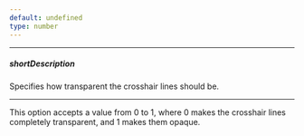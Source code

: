 ```yaml
---
default: undefined
type: number
---
```

---
##### shortDescription
Specifies how transparent the crosshair lines should be.

---
This option accepts a value from 0 to 1, where 0 makes the crosshair lines completely transparent, and 1 makes them opaque.